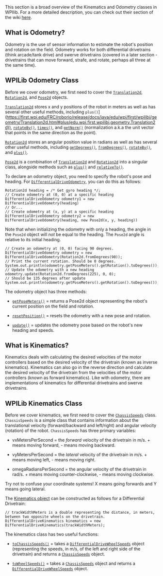 This section is a broad overview of the Kinematics and Odometry classes in WPIlib. For a more detailed description, you can check out their section of the wiki [here](https://docs.wpilib.org/en/stable/docs/software/kinematics-and-odometry/index.html).

## What is Odometry?
Odometry is the use of sensor information to estimate the robot's position and rotation on the field. Odometry works for both differential drivetrains (think arcade/tank drive) and swerve drivetrains (covered in a later section - drivetrains that can move forward, strafe, and rotate, perhaps all three at the same time).

## WPILib Odometry Class
Before we cover odometry, we first need to cover the [`Translation2d`](https://first.wpi.edu/FRC/roborio/release/docs/java/edu/wpi/first/wpilibj/geometry/Translation2d.html), [`Rotation2d`](https://first.wpi.edu/FRC/roborio/release/docs/java/edu/wpi/first/wpilibj/geometry/Rotation2d.html), and [`Pose2d`](https://first.wpi.edu/FRC/roborio/release/docs/java/edu/wpi/first/wpilibj/geometry/Pose2d.html) objects.

[`Translation2d`](https://first.wpi.edu/FRC/roborio/release/docs/java/edu/wpi/first/wpilibj/geometry/Translation2d.html) stores x and y positions of the robot in meters as well as has several other useful methods, including `plus()`](https://first.wpi.edu/FRC/roborio/release/docs/java/edu/wpi/first/wpilibj/geometry/Translation2d.html#plus(edu.wpi.first.wpilibj.geometry.Translation2d)), [`rotateBy()`](https://first.wpi.edu/FRC/roborio/release/docs/java/edu/wpi/first/wpilibj/geometry/Translation2d.html#rotateBy(edu.wpi.first.wpilibj.geometry.Rotation2d)), [`times()`](https://first.wpi.edu/FRC/roborio/release/docs/java/edu/wpi/first/wpilibj/geometry/Translation2d.html#times(double)), and [`getNorm()`](https://first.wpi.edu/FRC/roborio/release/docs/java/edu/wpi/first/wpilibj/geometry/Translation2d.html#getNorm()) (normalization a.k.a the unit vector that points in the same direction as the point).

[`Rotation2d`](https://first.wpi.edu/FRC/roborio/release/docs/java/edu/wpi/first/wpilibj/geometry/Rotation2d.html) stores an angular position value in radians as well as has several other useful methods, including [`getDegrees()`](https://first.wpi.edu/FRC/roborio/release/docs/java/edu/wpi/first/wpilibj/geometry/Rotation2d.html#getDegrees()), [`fromDegrees()`](https://first.wpi.edu/FRC/roborio/release/docs/java/edu/wpi/first/wpilibj/geometry/Rotation2d.html#fromDegrees(double)), [`rotateBy()`](https://first.wpi.edu/FRC/roborio/release/docs/java/edu/wpi/first/wpilibj/geometry/Rotation2d.html#rotateBy(edu.wpi.first.wpilibj.geometry.Rotation2d)), and [`plus()`](https://first.wpi.edu/FRC/roborio/release/docs/java/edu/wpi/first/wpilibj/geometry/Rotation2d.html#plus(edu.wpi.first.wpilibj.geometry.Rotation2d)).

[`Pose2d`](https://first.wpi.edu/FRC/roborio/release/docs/java/edu/wpi/first/wpilibj/geometry/Pose2d.html) is a combination of [`Translation2d`](https://first.wpi.edu/FRC/roborio/release/docs/java/edu/wpi/first/wpilibj/geometry/Translation2d.html) and [`Rotation2d`](https://first.wpi.edu/FRC/roborio/release/docs/java/edu/wpi/first/wpilibj/geometry/Rotation2d.html#plus(edu.wpi.first.wpilibj.geometry.Rotation2d)) into a singular class, alongside methods such as [`plus()`](https://first.wpi.edu/FRC/roborio/release/docs/java/edu/wpi/first/wpilibj/geometry/Pose2d.html#plus(edu.wpi.first.wpilibj.geometry.Transform2d)) and [`relativeTo()`](https://first.wpi.edu/FRC/roborio/release/docs/java/edu/wpi/first/wpilibj/geometry/Pose2d.html#relativeTo(edu.wpi.first.wpilibj.geometry.Pose2d)).

To declare an odometry object, you need to specify the robot's pose and heading. For [`DifferentialDriveOdometry`](https://first.wpi.edu/FRC/roborio/release/docs/java/edu/wpi/first/wpilibj/kinematics/DifferentialDriveOdometry.html), you can do this as follows:

```
Rotation2d heading = /* Get gyro heading */;
// Create odometry at (0, 0) at a specific heading
DifferentialDriveOdometry odometry1 = new DifferentialDriveOdometry(heading)
// Or...
// Create odometry at (x, y) at a specific heading
DifferentialDriveOdometry odometry2 = new DifferentialDriveOdometry(heading, new Pose2d(x, y, heading))
```

Note that when initializing the odometry with only a heading, the angle in the `Pose2d` object will _not_ be equal to the heading. The `Pose2d` angle is relative to its initial heading.

```
// Create an odometry at (0, 0) facing 90 degrees.
DifferentialDriveOdometry odometry = new DifferentialDriveOdometry(Rotation2d.fromDegrees(90));
// Print the current rotation. Should be 0 degrees.
System.out.println(odometry.getPoseMeters().getRotation().toDegrees());
// Update the odometry with a new heading
odometry.update(Rotation2d.fromDegrees(225), 0, 0);
// Should be 135 degrees after update
System.out.println(odometry.getPoseMeters().getRotation().toDegrees());
```

The odometry object has three methods:

- [`getPoseMeters()`](https://first.wpi.edu/FRC/roborio/release/docs/java/edu/wpi/first/wpilibj/kinematics/DifferentialDriveOdometry.html#getPoseMeters()) = returns a Pose2d object representing the robot's current position on the field and rotation.

- [`resetPosition()`](https://first.wpi.edu/FRC/roborio/release/docs/java/edu/wpi/first/wpilibj/kinematics/DifferentialDriveOdometry.html#resetPosition(edu.wpi.first.wpilibj.geometry.Pose2d,edu.wpi.first.wpilibj.geometry.Rotation2d)) = resets the odometry with a new pose and rotation.

- [`update()`](https://first.wpi.edu/FRC/roborio/release/docs/java/edu/wpi/first/wpilibj/kinematics/DifferentialDriveOdometry.html#update(edu.wpi.first.wpilibj.geometry.Rotation2d,double,double)) = updates the odometry pose based on the robot's new heading and speeds.

## What is Kinematics?
Kinematics deals with calculating the desired velocities of the motor controllers based on the desired velocity of the drivetrain (known as inverse kinematics). Kinematics can also go in the reverse direction and calculate the desired velocity of the drivetrain from the velocities of the motor controllers (known as forward kinematics). Like with odometry, there are implementations of kinematics for differential drivetrains and swerve drivetrains.

## WPILib Kinematics Class
Before we cover kinematics, we first need to cover the [`ChassisSpeeds`](https://first.wpi.edu/FRC/roborio/release/docs/java/edu/wpi/first/wpilibj/kinematics/ChassisSpeeds.html) class. `ChassisSpeeds` is a simple class that contains information about the translational velocity (forward/backward and left/right) and angular velocity (rotation) of the robot. `ChassisSpeeds` has three primary variables:

- vxMetersPerSecond = the *forward* velocity of the drivetrain in m/s. + means moving forward, - means moving backward.

- vyMetersPerSecond = the *lateral* velocity of the drivetrain in m/s. + means moving left, - means moving right.

- omegaRadiansPerSecond = the angular velocity of the drivetrain in rad/s. + means moving counter-clockwise, - means moving clockwise.

Try not to confuse your coordinate systems! X means going forwards and Y means going lateral.

The [Kinematics object](https://first.wpi.edu/FRC/roborio/release/docs/java/edu/wpi/first/wpilibj/kinematics/DifferentialDriveKinematics.html) can be constructed as follows for a Differential Drivetrain:

```
// trackWidthMeters is a double representing the distance, in meters, between two opposite wheels on the drivetrain.
DifferentialDriveKinematics kinematics = new DifferentialDriveKinematics​(trackWidthMeters);
```

The kinematics class has two useful functions:

- [`toChassisSpeeds()`](https://first.wpi.edu/FRC/roborio/release/docs/java/edu/wpi/first/wpilibj/kinematics/DifferentialDriveKinematics.html#toChassisSpeeds(edu.wpi.first.wpilibj.kinematics.DifferentialDriveWheelSpeeds)) = takes a [`DifferentialDriveWheelSpeeds`](https://first.wpi.edu/FRC/roborio/release/docs/java/edu/wpi/first/wpilibj/kinematics/DifferentialDriveWheelSpeeds.html) object (representing the speeds, in m/s, of the left and right side of the drivetrain) and returns a [`ChassisSpeeds`](https://first.wpi.edu/FRC/roborio/release/docs/java/edu/wpi/first/wpilibj/kinematics/ChassisSpeeds.html) object.

- [`toWheelSpeeds()`](https://first.wpi.edu/FRC/roborio/release/docs/java/edu/wpi/first/wpilibj/kinematics/DifferentialDriveKinematics.html#toWheelSpeeds(edu.wpi.first.wpilibj.kinematics.ChassisSpeeds)) = takes a [`ChassisSpeeds`](https://first.wpi.edu/FRC/roborio/release/docs/java/edu/wpi/first/wpilibj/kinematics/ChassisSpeeds.html) object and returns a [`DifferentialDriveWheelSpeeds`](https://first.wpi.edu/FRC/roborio/release/docs/java/edu/wpi/first/wpilibj/kinematics/DifferentialDriveWheelSpeeds.html) object.